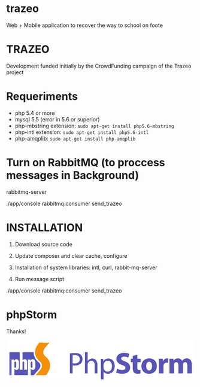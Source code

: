 trazeo
======

Web + Mobile application to recover the way to school on foote

TRAZEO
======
Development funded initially by the CrowdFunding campaign of the Trazeo project

Requeriments
============
- php 5.4 or more
- mysql 5.5 (error in 5.6 or superior)
- php-mbstring extension: ```sudo apt-get install php5.6-mbstring```
- php-intl extension: ```sudo apt-get install php5.6-intl```
- php-amqplib: ```sudo apt-get install php-amqplib```

Turn on RabbitMQ (to proccess messages in Background)
=====================================================

rabbitmq-server 

./app/console rabbitmq:consumer send_trazeo

INSTALLATION
============

1. Download source code

2. Update composer and clear cache, configure

3. Installation of system libraries: intl, curl, rabbit-mq-server

4. Run message script

./app/console rabbitmq:consumer send_trazeo

phpStorm
========

Thanks!

![Image of PHPStorm](phpstorm_logo_png.png)
